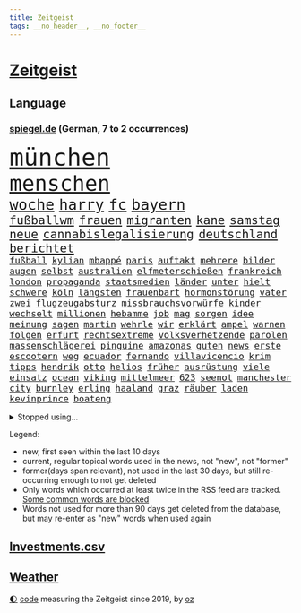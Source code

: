 ```yaml
---
title: Zeitgeist
tags: __no_header__, __no_footer__
---
```


# [Zeitgeist](https://oliz.io/zeitgeist/)

## Language

<h3><a href="https://www.spiegel.de" target="_blank">spiegel.de</a> (German, 7 to 2 occurrences)</h3>
<p style="font-family:monospace">
<span style="font-size:32pt"><a href="news_links.html#münchen" class="current">münchen</a></span>
<br>
<span style="font-size:28pt"><a href="news_links.html#menschen" class="current">menschen</a></span>
<br>
<span style="font-size:20pt"><a href="news_links.html#woche" class="current">woche</a></span>
<span style="font-size:20pt"><a href="news_links.html#harry" class="current">harry</a></span>
<span style="font-size:20pt"><a href="news_links.html#fc" class="current">fc</a></span>
<span style="font-size:20pt"><a href="news_links.html#bayern" class="current">bayern</a></span>
<br>
<span style="font-size:16pt"><a href="news_links.html#fußballwm" class="current">fußballwm</a></span>
<span style="font-size:16pt"><a href="news_links.html#frauen" class="current">frauen</a></span>
<span style="font-size:16pt"><a href="news_links.html#migranten" class="current">migranten</a></span>
<span style="font-size:16pt"><a href="news_links.html#kane" class="current">kane</a></span>
<span style="font-size:16pt"><a href="news_links.html#samstag" class="current">samstag</a></span>
<span style="font-size:16pt"><a href="news_links.html#neue" class="current">neue</a></span>
<span style="font-size:16pt"><a href="news_links.html#cannabislegalisierung" class="current">cannabislegalisierung</a></span>
<span style="font-size:16pt"><a href="news_links.html#deutschland" class="current">deutschland</a></span>
<span style="font-size:16pt"><a href="news_links.html#berichtet" class="current">berichtet</a></span>
<br>
<span style="font-size:12pt"><a href="news_links.html#fußball" class="current">fußball</a></span>
<span style="font-size:12pt"><a href="news_links.html#kylian" class="current">kylian</a></span>
<span style="font-size:12pt"><a href="news_links.html#mbappé" class="current">mbappé</a></span>
<span style="font-size:12pt"><a href="news_links.html#paris" class="current">paris</a></span>
<span style="font-size:12pt"><a href="news_links.html#auftakt" class="current">auftakt</a></span>
<span style="font-size:12pt"><a href="news_links.html#mehrere" class="current">mehrere</a></span>
<span style="font-size:12pt"><a href="news_links.html#bilder" class="current">bilder</a></span>
<span style="font-size:12pt"><a href="news_links.html#augen" class="current">augen</a></span>
<span style="font-size:12pt"><a href="news_links.html#selbst" class="current">selbst</a></span>
<span style="font-size:12pt"><a href="news_links.html#australien" class="current">australien</a></span>
<span style="font-size:12pt"><a href="news_links.html#elfmeterschießen" class="new">elfmeterschießen</a></span>
<span style="font-size:12pt"><a href="news_links.html#frankreich" class="current">frankreich</a></span>
<span style="font-size:12pt"><a href="news_links.html#london" class="current">london</a></span>
<span style="font-size:12pt"><a href="news_links.html#propaganda" class="current">propaganda</a></span>
<span style="font-size:12pt"><a href="news_links.html#staatsmedien" class="current">staatsmedien</a></span>
<span style="font-size:12pt"><a href="news_links.html#länder" class="current">länder</a></span>
<span style="font-size:12pt"><a href="news_links.html#unter" class="current">unter</a></span>
<span style="font-size:12pt"><a href="news_links.html#hielt" class="current">hielt</a></span>
<span style="font-size:12pt"><a href="news_links.html#schwere" class="current">schwere</a></span>
<span style="font-size:12pt"><a href="news_links.html#köln" class="current">köln</a></span>
<span style="font-size:12pt"><a href="news_links.html#längsten" class="current">längsten</a></span>
<span style="font-size:12pt"><a href="news_links.html#frauenbart" class="new">frauenbart</a></span>
<span style="font-size:12pt"><a href="news_links.html#hormonstörung" class="new">hormonstörung</a></span>
<span style="font-size:12pt"><a href="news_links.html#vater" class="current">vater</a></span>
<span style="font-size:12pt"><a href="news_links.html#zwei" class="current">zwei</a></span>
<span style="font-size:12pt"><a href="news_links.html#flugzeugabsturz" class="current">flugzeugabsturz</a></span>
<span style="font-size:12pt"><a href="news_links.html#missbrauchsvorwürfe" class="current">missbrauchsvorwürfe</a></span>
<span style="font-size:12pt"><a href="news_links.html#kinder" class="current">kinder</a></span>
<span style="font-size:12pt"><a href="news_links.html#wechselt" class="current">wechselt</a></span>
<span style="font-size:12pt"><a href="news_links.html#millionen" class="current">millionen</a></span>
<span style="font-size:12pt"><a href="news_links.html#hebamme" class="current">hebamme</a></span>
<span style="font-size:12pt"><a href="news_links.html#job" class="current">job</a></span>
<span style="font-size:12pt"><a href="news_links.html#mag" class="current">mag</a></span>
<span style="font-size:12pt"><a href="news_links.html#sorgen" class="current">sorgen</a></span>
<span style="font-size:12pt"><a href="news_links.html#idee" class="current">idee</a></span>
<span style="font-size:12pt"><a href="news_links.html#meinung" class="current">meinung</a></span>
<span style="font-size:12pt"><a href="news_links.html#sagen" class="current">sagen</a></span>
<span style="font-size:12pt"><a href="news_links.html#martin" class="current">martin</a></span>
<span style="font-size:12pt"><a href="news_links.html#wehrle" class="new">wehrle</a></span>
<span style="font-size:12pt"><a href="news_links.html#wir" class="current">wir</a></span>
<span style="font-size:12pt"><a href="news_links.html#erklärt" class="current">erklärt</a></span>
<span style="font-size:12pt"><a href="news_links.html#ampel" class="current">ampel</a></span>
<span style="font-size:12pt"><a href="news_links.html#warnen" class="current">warnen</a></span>
<span style="font-size:12pt"><a href="news_links.html#folgen" class="current">folgen</a></span>
<span style="font-size:12pt"><a href="news_links.html#erfurt" class="current">erfurt</a></span>
<span style="font-size:12pt"><a href="news_links.html#rechtsextreme" class="current">rechtsextreme</a></span>
<span style="font-size:12pt"><a href="news_links.html#volksverhetzende" class="new">volksverhetzende</a></span>
<span style="font-size:12pt"><a href="news_links.html#parolen" class="current">parolen</a></span>
<span style="font-size:12pt"><a href="news_links.html#massenschlägerei" class="current">massenschlägerei</a></span>
<span style="font-size:12pt"><a href="news_links.html#pinguine" class="current">pinguine</a></span>
<span style="font-size:12pt"><a href="news_links.html#amazonas" class="current">amazonas</a></span>
<span style="font-size:12pt"><a href="news_links.html#guten" class="current">guten</a></span>
<span style="font-size:12pt"><a href="news_links.html#news" class="current">news</a></span>
<span style="font-size:12pt"><a href="news_links.html#erste" class="current">erste</a></span>
<span style="font-size:12pt"><a href="news_links.html#escootern" class="new">escootern</a></span>
<span style="font-size:12pt"><a href="news_links.html#weg" class="current">weg</a></span>
<span style="font-size:12pt"><a href="news_links.html#ecuador" class="current">ecuador</a></span>
<span style="font-size:12pt"><a href="news_links.html#fernando" class="current">fernando</a></span>
<span style="font-size:12pt"><a href="news_links.html#villavicencio" class="new">villavicencio</a></span>
<span style="font-size:12pt"><a href="news_links.html#krim" class="current">krim</a></span>
<span style="font-size:12pt"><a href="news_links.html#tipps" class="current">tipps</a></span>
<span style="font-size:12pt"><a href="news_links.html#hendrik" class="current">hendrik</a></span>
<span style="font-size:12pt"><a href="news_links.html#otto" class="current">otto</a></span>
<span style="font-size:12pt"><a href="news_links.html#helios" class="new">helios</a></span>
<span style="font-size:12pt"><a href="news_links.html#früher" class="current">früher</a></span>
<span style="font-size:12pt"><a href="news_links.html#ausrüstung" class="current">ausrüstung</a></span>
<span style="font-size:12pt"><a href="news_links.html#viele" class="current">viele</a></span>
<span style="font-size:12pt"><a href="news_links.html#einsatz" class="current">einsatz</a></span>
<span style="font-size:12pt"><a href="news_links.html#ocean" class="current">ocean</a></span>
<span style="font-size:12pt"><a href="news_links.html#viking" class="new">viking</a></span>
<span style="font-size:12pt"><a href="news_links.html#mittelmeer" class="current">mittelmeer</a></span>
<span style="font-size:12pt"><a href="news_links.html#623" class="new">623</a></span>
<span style="font-size:12pt"><a href="news_links.html#seenot" class="current">seenot</a></span>
<span style="font-size:12pt"><a href="news_links.html#manchester" class="current">manchester</a></span>
<span style="font-size:12pt"><a href="news_links.html#city" class="current">city</a></span>
<span style="font-size:12pt"><a href="news_links.html#burnley" class="new">burnley</a></span>
<span style="font-size:12pt"><a href="news_links.html#erling" class="current">erling</a></span>
<span style="font-size:12pt"><a href="news_links.html#haaland" class="current">haaland</a></span>
<span style="font-size:12pt"><a href="news_links.html#graz" class="new">graz</a></span>
<span style="font-size:12pt"><a href="news_links.html#räuber" class="current">räuber</a></span>
<span style="font-size:12pt"><a href="news_links.html#laden" class="current">laden</a></span>
<span style="font-size:12pt"><a href="news_links.html#kevinprince" class="new">kevinprince</a></span>
<span style="font-size:12pt"><a href="news_links.html#boateng" class="new">boateng</a></span>
</p>
<details>
<summary>Stopped using...</summary>
<p class="former" style="font-size:12pt">
100000(1024) entschuldigt(1024) generalsekretär(1024) ausschreitungen(1023) bemüht(1023) jens(1023) konzerne(1023) regel(1023) willen(1023) barcelona(1022) beschäftigten(1022) gemeinden(1022) hinweisen(1022) ifoinstitut(1022) krankenhäuser(1022) mitte(1022) oberbürgermeister(1022) reduziert(1022) anschlag(1021) becker(1021) entwicklungen(1021) moderne(1021) präsentieren(1021) präsidentschaftswahl(1021) syrien(1021) bundespräsident(1020) gegenseitig(1020) priester(1020) steinmeier(1020) zog(1020) demokraten(1019) entdecken(1019) lukaschenko(1019) verschärft(1019) warten(1019) brauchte(1018) entlassung(1018) gerichtshof(1018) gewaltige(1018) sicherheitsbehörden(1018) smartphone(1018) zurzeit(1018) ankündigung(1017) dementiert(1017) kassiert(1017) untersuchungen(1017) wirkte(1017) abgeordnete(1016) bereiten(1016) einstieg(1016) hinaus(1016) keller(1016) ungarns(1016) ursachen(1016) usamerikaner(1016) warnung(1016) überrascht(1016) abgeordneten(1015) alternativen(1015) christine(1015) hongkong(1015) trennt(1015) meinem(1014) normalität(1014) spdpolitikerin(1014) bremen(1013) direkt(1013) erklärte(1013) saarland(1013) sowie(1013) angekommen(1012) bundesstaat(1012) bundesweit(1012) medikamente(1012) schweigen(1012) verspielt(1012) attentat(1011) beinahe(1011) illegalen(1011) null(1011) regiert(1011) reiste(1011) stellte(1011) untersuchungsausschuss(1011) werder(1011) enthüllt(1010) form(1010) käufer(1010) mode(1010) rollen(1010) verhindert(1010) europäischer(1009) spott(1009) verlierer(1009) 600(1008) rafael(1008) 27(1007) ausgeliefert(1007) beteiligung(1007) polnische(1007) potsdam(1007) erschüttert(1006) offiziellen(1006) verbessert(1006) appell(1005) lernt(1005) pflanzen(1005) verschwand(1005) via(1005) wien(1005) berühmten(1004) entsetzen(1004) frankwalter(1003) gesamten(1003) traum(1003) claudia(1001) gemeinsames(1001) steckte(1000) verfehlt(1000) empfängt(996) fan(996) apps(995) em(995) immunität(995) beschlagnahmt(994) fortsetzung(994) real(994) gehörte(993) übernommen(992) großem(990) empfehlung(989) rechtsstreit(989) provoziert(987) spannend(987) favorit(986) wachsen(985) iranischen(984) wandel(984) automatisch(983) besteht(983) profis(983) vorläufig(983) verpasste(978) gruppen(976) kandidatur(976) überfordert(976) elizabeth(974) günther(974) sogenannten(974) empfangen(973) erhebliche(969) abschluss(956) günstig(874) verantwortliche(857) bewirbt(841) verlag(833) stoltenberg(826) geehrt(822) verdi(766) ohnehin(753) bundesrat(742) zugestimmt(736) einführung(723) japans(709) exil(706) günstiges(700) nachmittag(686) 2025(685) bestätigte(681) fehlender(674) tiger(670) vorteil(665) anton(664) bekräftigt(660) grünenpolitiker(654) jährlich(650) hofreiter(649) halbes(646) zeitpunkt(642) feiertag(634) schusswaffen(617) promis(604) tradition(603) stephen(602) außenministerium(600) innenministerin(599) auseinandersetzungen(598) schloss(595) verschiedenen(592) ruhrgebiet(583) zuständig(578) kanzlers(574) leitete(573) nadal(570) trockenheit(562) neuwagen(559) widersprechen(559) geplatzt(558) wild(552) geklagt(545) erneuert(543) filmemacher(543) 49(541) fake(541) umfragen(534) betrugs(522) bill(521) 17jährige(515) zugenommen(509) gelöst(505) vermieter(504) beschuldigten(502) kremltruppen(497) finnische(496) gefangenschaft(495) typ(494) mariupol(493) messerangriff(490) lindners(485) organisierte(481) fox(480) fair(475) talent(474) zuschauern(469) jesus(451) brasilianische(450) verärgert(450) usschauspieler(446) ehrt(436) verfassungswidrig(436) bedingung(434) luisa(432) mordfall(432) steuerhinterziehung(432) fire(431) ancelotti(430) carlo(430) ausgebaut(428) verzweiflung(427) 8(426) angeschlagenen(426) ran(425) andy(424) ausgezahlt(424) hadert(424) reporterin(424) 79(422) grünenpolitikerin(422) japanische(422) titelverteidiger(422) elisabeth(421) anwältin(420) exmann(420) leopardpanzer(420) verklagen(420) steuerzahler(419) iii(418) yorks(413) therapien(412) sahen(406) veröffentlichen(405) zulassung(402) plädieren(401) anlauf(400) alzheimer(397) brasilianischen(397) schwimmen(396) setzten(396) beteuert(393) wozu(391) großeltern(388) kilo(386) olympiasieger(383) bundes(382) verkehrsministerium(380) völker(380) islamische(376) 2040(375) erlegen(375) aufgaben(367) neubauer(365) schlimmeres(360) rbb(357) protestbewegung(356) heizung(355) demonstration(353) vertrauliche(352) leopard2panzer(351) streiks(351) einladung(348) raten(346) heikle(340) atomkraftwerk(335) perfekt(335) wenigstens(334) unruhen(332) talkshow(328) stephan(326) eben(322) rassistischer(321) durchaus(319) behindert(317) unbeantwortet(317) luftangriff(316) roboter(311) sechsten(311) tel(311) atomausstieg(310) rückschlägen(305) krawalle(303) eingehalten(302) nationaltrainer(302) windsor(302) aviv(300) rechtlichen(299) beihilfe(296) eineinhalb(296) langes(295) neymar(292) abgestimmt(290) silva(290) freiem(289) direktor(288) exklusiv(288) geheimdokumente(288) steven(288) urteilt(288) jauch(287) übergewicht(287) razzien(283) besitz(279) massenweise(278) desinformation(276) kohl(276) bedrohungen(275) missionen(275) satelliten(273) titanic(271) baustellen(269) entführt(269) weltall(268) aneinander(266) fängt(264) geschmack(264) armin(261) flugabwehr(261) krankenhausreform(259) misstrauen(258) zugeständnisse(257) ausgemacht(256) palmer(256) herrmann(255) jets(254) redet(254) reißen(253) basf(252) ulm(252) staates(251) berühmteste(249) häufigsten(248) düpiert(247) klimaproteste(247) meisterschaft(245) stimmten(244) group(242) häufen(242) autofahrerin(241) migrationspolitik(241) schränken(240) prophezeit(239) verbrenner(239) autokonzern(238) fenster(238) rennens(238) präsidentschaftskandidatur(237) hirn(236) anzahl(235) bemängeln(235) steigern(235) rupert(234) unfalls(234) beunruhigt(230) erstickt(230) game(230) hauses(230) duda(229) bernhard(228) kunstwerk(228) ushersteller(228) dunkelheit(226) kontrollen(226) warnstreik(226) begleitung(225) hinnehmen(224) verschafft(224) entsprechendes(223) belgier(220) gekündigt(220) pfarrer(220) ubahn(219) bundesrechnungshof(215) opfers(215) peinlich(214) kohlendioxid(213) polizeigewalt(212) reichsbürger(212) gebet(211) aufgefallen(210) betreffen(210) konzernchef(210) kundgebung(210) streamingdienst(209) krawallen(208) mitgliedschaft(207) nepal(207) hungern(206) nizza(206) geringe(205) gängige(205) ignorieren(205) kulturstaatsministerin(205) festivals(204) beeindruckt(203) solcher(203) zehnte(202) tanzt(201) landrat(200) mythos(200) bruchteil(199) lüdenscheid(199) symptome(199) ussängerin(199) applaus(198) emotionale(197) revision(195) elektrische(194) geschadet(194) leistungen(194) demonstrierten(193) geldbuße(192) geschäftsmann(192) entlang(191) 31jährige(190) ausfindig(189) bewahren(189) repariert(189) flaschen(188) minderjährige(188) miete(187) umweltschutz(187) wilden(187) republikanische(186) totes(185) adam(184) bundeswirtschaftsminister(184) elena(184) gewaltsame(184) unosicherheitsrat(184) begeistern(183) parteifreund(183) hoffe(181) ma(181) mitgerissen(181) schwache(180) entwickelten(179) geschult(179) zwang(179) überschreiten(178) palästinensern(177) weimar(177) finnlands(176) natomitglied(176) 22jährigen(175) fukushima(175) janet(175) polizeiangaben(175) yellen(175) filmen(174) kilometern(173) süchtig(173) entsprechende(172) jubelten(172) paket(171) rheinmetall(171) sozialer(171) regierungsvertreter(170) dasteht(168) döpfner(168) streitgespräch(168) traurig(167) vergiftet(165) cumexskandal(164) generalstaatsanwältin(164) reisten(164) angemeldet(163) bvb(163) junior(163) stürmte(163) ausgleich(162) beilegen(162) bestrafen(162) geständnis(161) pfannkuchen(160) ankündigt(159) messerangriffs(159) scholz’(159) militäreinsatz(158) abiturienten(157) verzögerung(157) regierungsparteien(156) tourist(156) massachusetts(154) spiegelcartoonisten(154) briefkasten(153) nachträglich(153) 130(152) brüskiert(152) grüßen(152) joggen(152) loswerden(152) verursachen(152) betrieblichen(151) umstellung(151) fahrern(150) komplizen(150) marina(149) objekt(149) langweilig(148) tattoo(147) aufschluss(146) kapstadt(146) radfahrer(146) schwangerschaftsabbrüche(146) flugsicherung(145) ökonomin(145) gladbach(144) basketball(143) glaube(143) landtagsabgeordneter(143) tennisprofi(143) 42jähriger(141) backen(141) ofen(141) reichelt(141) bedrohen(140) schlappe(140) beigetragen(139) nairobi(139) warburgbank(139) zukünftig(139) fließen(138) kreativ(138) randalierer(137) augsburger(136) ernüchterung(136) beweismittel(135) kreuz(135) bevorstehenden(134) gier(134) umweltverbände(134) ölraffinerie(134) chappatte(133) mindestlohn(133) natomitgliedschaft(133) sky(133) stuttmann(133) mobilisiert(132) zeug(132) aktienkurs(131) beschränken(131) meerestiere(131) prioritäten(131) roger(131) it(130) koma(130) downing(129) frisst(129) hanau(129) regulierung(128) saisonstart(128) wach(127) gezahlt(126) nablus(126) usbundesstaats(126) verursachte(126) wärmewende(126) sterbehilfe(125) unbedenklich(125) urteilte(125) machtdemonstration(124) rechnungshof(124) wasserwerfer(124) nutze(123) rüstungskonzern(123) solidarisch(123) verhinderte(122) absatz(121) abholen(120) aufteilung(120) musikalisch(120) pascal(120) zerreißprobe(120) bundeskriminalamt(119) daniil(119) 88(118) holland(118) kollidiert(118) tarifkonflikt(118) wappnen(118) antiken(117) beruflich(117) pen(117) professionelle(117) deutliches(116) getränk(116) konkurrent(116) periode(116) verblüffenden(116) facebookkonzern(115) flop(115) fußballern(115) spdkanzler(115) 27jähriger(114) duschen(114) gestimmt(114) kader(114) tarifvertrag(114) unterhaus(114) erteilen(113) fantasie(113) national(113) tropischen(113) angeschlagene(112) bovenschulte(112) misstrauensvotum(112) wiedergewählt(111) holger(109) wahnvorstellungen(109) ampelfraktionen(108) adhs(107) leak(107) wahlberechtigte(107) heben(106) italiener(106) eugh(105) freizeitpark(105) malte(105) übergriff(105) linkenchef(104) stuft(103) ökosysteme(103) östlichen(103) basteln(102) dienstleister(102) managerin(102) unerlaubten(102) weltbevölkerung(102) bereiche(101) gewusst(101) 125(100) vermelden(100) birgt(99) geisel(99) halbiert(99) innovationen(99) lunge(99) zurückgetreten(99) alexey(98) minderjähriger(98) moskaljow(98) ngo(98) rechtspopulistischen(98) stadler(98) straßburg(98) theorie(98) 1974(97) 59jährigen(97) fax(97) feststehen(97) konzentration(97) kräftige(97) rechtsextrem(97) veranstaltungen(97) hausdurchsuchung(96) verdanken(96) constantin(95) inlandsgeheimdienst(95) niedergestochen(95) sichere(95) ermutigt(93) knappes(93) tageszeitung(93) erhebung(92) existiert(92) ferraripilot(92) nachts(92) berlusconi(91) geldautomaten(91) kolosseum(91) kürzt(91) niedrigsten(91) silvio(91) albernheit(90) barry(90) bundestagsuntersuchungsausschuss(90) gekennzeichnet(90) geleakte(90) kettensägen(90) verwendung(90) zeitung(90) anwohnern(89) hirntot(89) 9euroticket(88) badehose(88) beschmiert(88) blutigen(88) bvbspieler(88) episoden(88) gegend(88) herausfordernd(88) ikone(88) mathias(88) schäfer(88) verunstaltet(88) bka(87) gouverneurin(87) erpresser(86) hessens(86) kanzlei(86) kolleginnen(86) privatermittler(86) sang(86) twitternutzer(86) zimmermann(86) betriebsräte(85) blau(85) geburtstagsparty(85) gehaltskürzungen(85) rückzahlung(85) verzückt(85) disziplinarverfahren(84) flüssigkeit(84) frontscheibe(84) netzwerke(84) präsent(84) todesfällen(84) cduabgeordneter(83) formfehler(83) anstiftung(82) dienten(82) freak(82) jagen(82) kaliforniens(82) kasachstan(82) kuchen(82) leslie(82) reparaturzentrum(82) rettungsmission(82) zulässig(82) zusatz(82) durchsetzt(81) enttäuschte(81) schengenraum(81) vergiften(81) berechnung(80) berühmtesten(80) beschließen(80) medienberichte(80) mittäter(80) erbittert(79) girls(79) sinnvolle(79) weitreichende(79) überwiesen(79) 26jährige(78) arabischen(78) auftragskiller(78) dazugelernt(78) genditzki(78) tönen(78) bodycamaufnahmen(77) klimabilanz(77) litauens(77) lukrativen(77) mach(77) missverhältnis(77) palme(77) zahlungsunfähigkeit(77) abiturprüfungen(76) barbara(76) digitaldrucke(76) geschwindigkeit(76) kleben(76) newton(76) sektenführer(76) vorstandsboss(76) wertlose(76) carrie(75) erhöhte(75) loud(75) maik(75) rollenklischees(75) zerren(75) einkommensteuer(74) familienunternehmens(74) generiert(74) gewalttätigen(74) grauen(74) high(74) lake(74) miese(74) adele(73) alkoholisiert(73) bildungsminister(73) datenleck(73) dominierten(73) ereignis(73) exbürgermeister(73) heirateten(73) prominentem(73) gegenständen(72) justizirrtum(72) angemessene(71) brandbrief(71) eingeschläfert(71) erzieher(71) sprints(71) vorgeschlagen(71) beteiligte(70) diskutierten(70) exaudichef(70) fertigen(70) frontflügel(70) schuldigen(70) selbstversuch(70) tiebreak(70) dreifach(69) forbes(69) pilot(69) sexualstraftäter(69) todesfälle(69) usdemokraten(69) 65jähriger(68) aggressiven(68) idiot(68) mehreinnahmen(68) ranghohen(68) spielberg(68) trauriger(68) tübinger(68) blühende(67) drähte(67) lüneburg(67) perlt(67) tauscht(67) terrorismus(67) chris(66) dschenin(66) kibildern(66) raschen(66) strafverfolger(66) ungehalten(66) 9(65) auftritts(65) brutalen(65) laschet(65) richteten(65) roboters(65) terrorverdächtige(65) 39jähriger(64) baumgartner(64) costner(64) deckeln(64) erregen(64) fossile(64) fristlose(64) gewähren(64) memoiren(64) überflutete(64) 288(63) tätige(63) 60000(62) ausraster(62) bedrängt(62) bergdorf(62) dieselprozess(62) energieintensive(62) fotostrecke(62) gewerkschaftern(62) lasten(62) rocky(62) ungeklärte(62) wmo(62) adeyemi(61) beliebteste(61) exekutiert(61) härteres(61) karim(61) zoff(61) evpchef(60) teneriffa(60) versöhnliche(60) ärztliche(60) ökonomische(60) geknüpft(59) hörten(59) knast(59) rattengift(59) waffenpaket(59) arabische(58) blamiert(58) insolvenzverwalter(58) niederzulegen(58) coco(57) co₂deponien(57) nackte(57) rechtlich(57) sachschäden(57) santa(57) schützenpanzer(57) selbstständig(57) skurrilen(57) waffenstillstand(57) bodyguard(56) email(56) koranverbrennung(56) partien(56) zugespitzt(56) übte(56) dschihad(55) klerikerstand(55) ordner(55) suizid(55) treu(55) unstimmigkeiten(55) abfall(54) abgesegnet(54) hoffnungslosigkeit(54) kryptowährungen(54) umfassen(54) vereinbart(54) grunde(53) murphy(53) styles(53) this(53) literarisches(52) prozessbeginn(52) selbstkritik(52) verzögert(52) windgeschwindigkeiten(52) 11000(51) allan(51) disneyfilm(51) fußballteam(51) israelischem(51) nachweis(51) textilien(51) wuchs(51) diktaturen(50) erpressen(50) fataler(50) gewittern(50) lands(50) luxuriöse(50) titelverteidigung(50) unentdeckt(50) 67(49) betrügern(49) chiliöl(49) erfahrene(49) eugericht(49) geheimdiensten(49) kaltgestellt(49) logik(49) polizeikontrolle(49) rundfahrt(49) verkehrsplanung(48) bremse(47) cavendish(47) forensische(47) prüflinge(47) seins(47) unabhängiger(47) wanderten(47) faire(46) ngos(46) sinkenden(46) stadtverwaltung(46) wortwahl(46) erkennt(45) indiana(45) loslösung(45) schicksals(45) sympathisch(45) tiefseebergbau(45) aufsteigen(44) bauteile(44) exverkehrsminister(44) falsches(44) heutiger(44) rico(44) sechster(44) stirn(44) amtsträger(43) geschehnisse(43) amerikanern(42) amüsieren(42) misshandlung(42) segelflugzeug(42) teilnehmern(42) uskampfjets(42) beratungen(41) cduverkehrssenatorin(41) eiskalt(41) emiraten(41) enttäuschungen(41) eurofighter(41) fanszene(41) tarifverträge(41) demokratiebewegung(40) dokumentenaffäre(40) leidtragende(40) nikolaus(40) schirdewan(40) stationierung(40) überführen(40) geforderten(39) gescheiterte(39) kadyrow(39) milan(39) nachtzug(39) passagierjet(39) poster(39) regierungsdokumente(39) rekordhitze(39) rybakina(39) strich(39) ungefähr(39) wiesen(39) bergsteigerin(38) bewegende(38) entwicklungshelfer(38) federer(38) kirevolution(38) plastiksäcke(38) spionagesatelliten(38) 145(37) andreeva(37) ausprobiert(37) helene(37) mirra(37) pflegerin(37) rathäuser(37) stellvertretende(37) zielscheibe(37) cat(36) helen(36) omaha(36) plante(36) stellenwert(36) abo(35) belästigungsvorwürfen(35) garmischpartenkirchen(35) perücken(35) reparaturen(35) rising(35) schleppend(35) starkoch(35) erlaubte(34) fäden(34) ramsan(34) tschetschenische(34) bewerberfeld(33) metachef(33) trauma(33) ungeahnte(33) vorgeht(33) befugnisse(32) emirate(32) favoritin(32) hügel(32) illerkirchberg(32) müllvermeidung(32) nachkommen(32) schuldenbremse(32) selbstbestimmungsgesetz(32) verdonnert(32) brandsätze(31) chemie(31) iga(31) neugier(31) poltert(31) populistischen(31) stellplätze(31) świątek(31) einschnitte(30) konkurrierende(30) langjährigen(30) sozialdemokrat(30) verlusten(30) vorschlagen(30) anderthalb(29) beitreten(29) gießen(29) niedriger(29) schmerz(29) easyjet(28) landkreise(28) muchová(28) polizistinnen(28) sonnencreme(28) spezielles(28) telefon(28) weltkulturerbe(28) abgeschwächt(27) angelaufen(27) attraktiv(27) costners(27) drinnen(27) d’azur(27) freikommen(27) hilferufe(27) hubert(27) drehbuch(26) iranerin(26) karolína(26) natostaaten(26) oecdstudie(26) scheidungskrieg(26) spiegelt(26) übertrieben(26) bergsturz(25) börsengang(25) expedition(25) fleck(25) herunterzuspielen(25) prägte(25) rolling(25) sonnencremespender(25) waggon(25) warnungen(25) weisen(25) überlegen(25) aussuchen(24) errechnet(24) raucher(24) theorien(24) hurkacz(23) meines(23) netze(23) produzenten(23) unaufhörlich(23) unhöflich(23) beitrittseinladung(22) beworben(22) klimaschädlichen(22) militärbündnis(22) sonneberg(22) symptomen(22) aiwanger(21) architekten(21) genehmigung(21) hochgradig(21) luftverteidigung(21) nochehefrau(21) rumäniens(21) tätigkeiten(21) zulieferer(21) abgeworben(20) android(20) havarierten(20) händen(20) investition(20) jagten(20) nannten(20) randale(20) randalierende(20) rentnerinnen(20) selbstoptimierung(20) voranschreitenden(20) chemiekonzern(19) gentechnisch(19) kanaren(19) meeresboden(19) schleswigholsteinische(19) staatsmacht(19) verbindlich(19) zusammengestellt(19) programme(18) sommerwetter(18) soziologin(18) vereitelt(18) vermeidbare(18) alfons(17) homophobe(17) messern(17) nationalkonservativen(17) pechstein(17) pechsteins(17) schuhbeck(17) schweinfurt(17) teilhabe(17) mitgliedsländer(16) parteifreunde(16) popstars(16) clemens(15) fuest(15) heizgesetz(15) ifopräsident(15) ralph(15) rapperin(15) reiseziele(15) schadstoffen(15) speziell(15) befragen(14) feindbild(14) geteilt(14) militäroperation(14) surowikin(14) untreue(14) verlieben(14) dänische(13) schmidt(13) vergangen(13) verkehrskontrolle(13) chinooktransporthubschraubern(12) entgegenwirken(12) hitzebedingte(12) hochtouren(12) ladesäule(12) delon(11) limits(11) luxusanwesen(11) mdr(11) palästinensischen(11) rückschritt(11) toptalente(11) victoria(11)
</p>
</details>
<p>Legend:
<ul>
<li><span class="new">new</span>, first seen within the last 10 days</li>
<li><span class="current">current</span>, regular topical words used in the news, not "new", not "former"</li>
<li><span class="former">former(days span relevant)</span>, not used in the last 30 days, but still re-occurring enough to not get deleted</li>
<li>Only words which occurred at least twice in the RSS feed are tracked. <a href="language/filters.py">Some common words are blocked</a></li>
<li>Words not used for more than 90 days get deleted from the database, but may re-enter as "new" words when used again</li>
</ul>
</p>

## [Investments](investments.html)[.csv](investments.csv)

## [Weather](weather.html)

<footer>
<a href="javascript:toggleTheme()" class="nav">🌓</a>
<a href="https://github.com/ooz/zeitgeist">code</a> measuring the Zeitgeist since 2019, by <a href="https://oliz.io">oz</a>
</footer>
